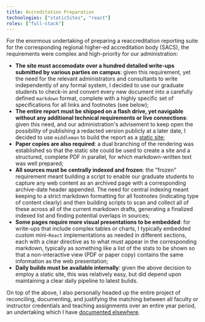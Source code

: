 ```yaml
---
title: Accreditation Preparation
technologies: ["staticSites", "react"]
roles: ["full-stack"]
---
```


For the enormous undertaking of preparing a reaccreditation reporting suite for the corresponding regional higher-ed accreditation body (SACS), the requirements were complex and high-priority for our administration:  

 - **The site must accomodate over a hundred detailed write-ups submitted by various parties on campus**: given this requirement, yet the need for the relevant administrators and consultants to write independently of any formal system, I decided to use our graduate students to check-in and convert every new document into a carefully defined `markdown` format, complete with a highly specific set of specifications for all links and footnotes (see below);
 - **The entire report must be shipped on a flash drive, yet navigable without any additional technical requirements or live connections**: given this need, and our administration's advisement to keep open the possibility of publishing a redacted version publicly at a later date, I decided to use `middleman` to build the report as a [static site](/technologies/staticSites); 
 - **Paper copies are also required**: a dual branching of the rendering was established so that the static site could be used to create a site and a structured, complete PDF in parallel, for which markdown-written text was well prepared;
 - **All sources must be centrally indexed and frozen**: the "frozen" requirement meant building a script to enable our graduate students to capture any web content as an archived page with a corresponding archive-date header appended. The need for central indexing meant keeping to a strict markdown formatting for all footnotes (indicating type of content clearly) and then building scripts to scan and collect all of these across all of the current markdown drafts, generating a finalized indexed list and finding potential overlaps in sources;
 - **Some pages require more visual presentations to be embedded**: for write-ups that include complex tables or charts, I typically embedded custom mini-`React` implementations as needed in different sections, each with a clear directive as to what must appear in the corresponding markdown, typically as something like a list of the stats to be shown so that a non-interactive view (PDF or paper copy) contains the same information as the web presentation; 
 - **Daily builds must be available internally**: given the above decision to employ a static site, this was relatively easy, but did depend upon maintaining a clear daily pipeline to latest bulids.

On top of the above, I also personally headed up the entire project of reconciling, documenting, and justifying the matching between all faculty or instructor credentials and teaching assignments over an entire year period, an undertaking which I have [documented elsewhere](/projects/credentials).
